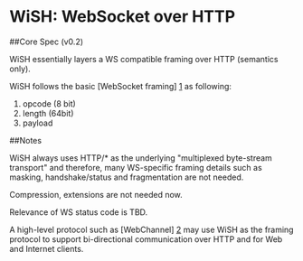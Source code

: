 # WiSH: WebSocket over HTTP

##Core Spec (v0.2)

WiSH  essentially layers a WS compatible framing over HTTP (semantics only).

WiSH follows the basic [WebSocket framing] [1] as following:

1. opcode (8 bit)
2. length (64bit)
3. payload

##Notes

WiSH always uses HTTP/* as the underlying "multiplexed byte-stream transport" and therefore, many WS-specific framing details such as masking, handshake/status and fragmentation are not needed.

Compression, extensions are not needed now.

Relevance of WS status code is TBD.

A high-level protocol such as [WebChannel] [2] may use WiSH as the framing protocol to support bi-directional communication over HTTP and for Web and Internet clients.

[1]: https://tools.ietf.org/html/rfc6455
[2]: https://github.com/bidiweb/webchannel
